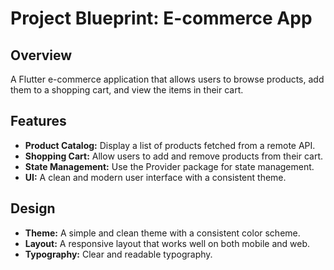 # Project Blueprint: E-commerce App

## Overview

A Flutter e-commerce application that allows users to browse products, add them to a shopping cart, and view the items in their cart.

## Features

*   **Product Catalog:** Display a list of products fetched from a remote API.
*   **Shopping Cart:** Allow users to add and remove products from their cart.
*   **State Management:** Use the Provider package for state management.
*   **UI:** A clean and modern user interface with a consistent theme.

## Design

*   **Theme:** A simple and clean theme with a consistent color scheme.
*   **Layout:** A responsive layout that works well on both mobile and web.
*   **Typography:** Clear and readable typography.

